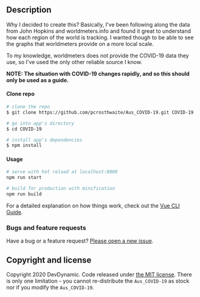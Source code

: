 ## Description

Why I decided to create this?
Basically, I've been following along the data from John Hopkins and worldmeters.info and found it great to understand how each region of the world is tracking. I wanted though to be able to see the graphs that worldmeters provide on a more local scale.

To my knowledge, worldmeters does not provide the COVID-19 data they use, so I've used the only other reliable source I know.

**NOTE: The situation with COVID-19 changes rapidly, and so this should only be used as a guide.**

#### Clone repo

``` bash
# clone the repo
$ git clone https://github.com/pcrosthwaite/Aus_COVID-19.git COVID-19

# go into app's directory
$ cd COVID-19

# install app's dependencies
$ npm install
```

#### Usage

``` bash
# serve with hot reload at localhost:8080
npm run start

# build for production with minification
npm run build

```

For a detailed explanation on how things work, check out the [Vue CLI Guide](https://cli.vuejs.org/guide/).

### Bugs and feature requests

Have a bug or a feature request? [Please open a new issue](https://github.com/pcrosthwaite/Aus_COVID-19/issues).

## Copyright and license

Copyright 2020 DevDynamic. Code released under [the MIT license](https://github.com/pcrosthwaite/Aus_COVID-19/blob/master/LICENSE).
There is only one limitation - you cannot re-distribute the `Aus_COVID-19` as stock nor if you modify the `Aus_COVID-19`.
